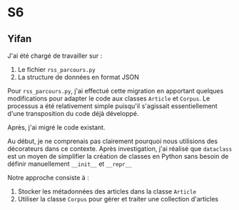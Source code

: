 # S6
## Yifan

J'ai été chargé de travailler sur :
1. Le fichier `rss_parcours.py`
2. La structure de données en format JSON

Pour `rss_parcours.py`, j'ai effectué cette migration en apportant quelques modifications pour adapter le code aux classes `Article` et `Corpus`. Le processus a été relativement simple puisqu'il s'agissait essentiellement d'une transposition du code déjà développé.

Après, j'ai migré le code existant.

Au début, je ne comprenais pas clairement pourquoi nous utilisions des décorateurs dans ce contexte. Après investigation, j'ai réalisé que `dataclass` est un moyen de simplifier la création de classes en Python sans besoin de définir manuellement `__init__` et `__repr__`

Notre approche consiste à :
1. Stocker les métadonnées des articles dans la classe `Article`
2. Utiliser la classe `Corpus` pour gérer et traiter une collection d'articles
